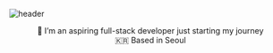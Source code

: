 ![header](https://capsule-render.vercel.app/api?type=waving&color=0:647D87,100:6DA4AA&height=200&section=header&text=Hi,%20I'm%20Dana!&fontColor=FEFBF6&fontSize=90)


<p align=center fontSize=20px>🌱 I’m an aspiring full-stack developer just starting my journey</br>
🇰🇷 Based in Seoul</p>


